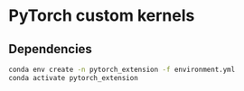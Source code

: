 # PyTorch custom kernels

## Dependencies
```bash
conda env create -n pytorch_extension -f environment.yml
conda activate pytorch_extension
```
